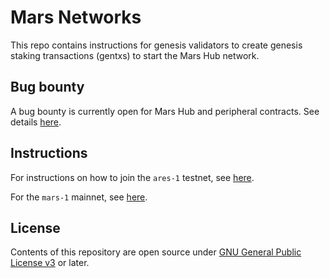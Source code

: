 # Mars Networks

This repo contains instructions for genesis validators to create genesis staking transactions (gentxs) to start the Mars Hub network.

## Bug bounty

A bug bounty is currently open for Mars Hub and peripheral contracts. See details [here](https://immunefi.com/bounty/mars/).

## Instructions

For instructions on how to join the `ares-1` testnet, see [here](./ares-1/README.md).

For the `mars-1` mainnet, see [here](./mars-1/README.md).

## License

Contents of this repository are open source under [GNU General Public License v3](./LICENSE) or later.
